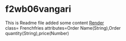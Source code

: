 # f2wb06vangari
This is Readme file added some content
[Render](https://f2wb06vangari.onrender.com)
<br>
class= Frenchfries attributes=Order Name(String),Order quantity(String),price(Number)
